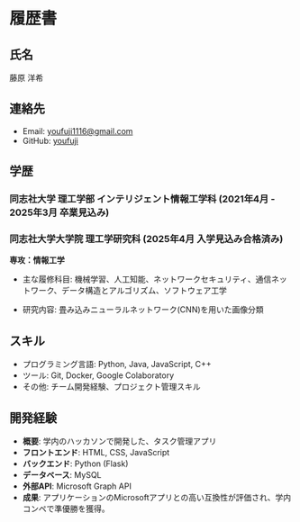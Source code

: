 # 履歴書

## 氏名
藤原 洋希

## 連絡先
- Email: youfuji1116@gmail.com
- GitHub: [youfuji](https://github.com/youfuji)

## 学歴
### 同志社大学 理工学部 インテリジェント情報工学科 (2021年4月 - 2025年3月 卒業見込み)
### 同志社大学大学院 理工学研究科  (2025年4月 入学見込み合格済み)
**専攻：情報工学**

- 主な履修科目: 機械学習、人工知能、ネットワークセキュリティ、通信ネットワーク、データ構造とアルゴリズム、ソフトウェア工学

- 研究内容: 畳み込みニューラルネットワーク(CNN)を用いた画像分類

## スキル
- プログラミング言語: Python, Java, JavaScript, C++
- ツール: Git, Docker, Google Colaboratory
- その他: チーム開発経験、プロジェクト管理スキル

## 開発経験
- **概要**: 学内のハッカソンで開発した、タスク管理アプリ
- **フロントエンド**: HTML, CSS, JavaScript
- **バックエンド**: Python (Flask)
- **データベース**: MySQL
- **外部API**: Microsoft Graph API
- **成果**: アプリケーションのMicrosoftアプリとの高い互換性が評価され、学内コンペで準優勝を獲得。